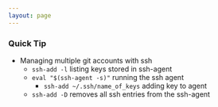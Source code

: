 ```yaml
---
layout: page
---
```


### Quick Tip
* Managing multiple git accounts with ssh
  * `ssh-add -l` listing keys stored in ssh-agent
  * `eval "$(ssh-agent -s)"` running the ssh agent
    * `ssh-add ~/.ssh/name_of_keys` adding key to agent  
  * `ssh-add -D` removes all ssh entries from the ssh-agent